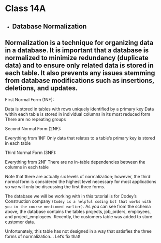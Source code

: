 # Class 14A

* ##  Database Normalization
Normalization is a technique for organizing data in a database. It is important that a database is normalized to minimize redundancy (duplicate data) and to ensure only related data is stored in each table. It also prevents any issues stemming from database modifications such as insertions, deletions, and updates.
---
First Normal Form (1NF):

Data is stored in tables with rows uniquely identified by a primary key
Data within each table is stored in individual columns in its most reduced form
There are no repeating groups

Second Normal Form (2NF):

Everything from 1NF
Only data that relates to a table’s primary key is stored in each table

Third Normal Form (3NF):

Everything from 2NF
There are no in-table dependencies between the columns in each table

Note that there are actually six levels of normalization; however, the third normal form is considered the highest level necessary for most applications so we will only be discussing the first three forms.

The database we will be working with in this tutorial is for Codey’s Construction company `(Codey is a helpful coding bot that works with you in the course mentioned earlier)`. As you can see from the schema above, the database contains the tables projects, job_orders, employees, and project_employees. Recently, the customers table was added to store customer data.

Unfortunately, this table has not designed in a way that satisfies the three forms of normalization… Let’s fix that!